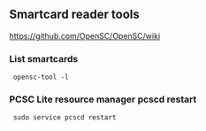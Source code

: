 ## Smartcard reader tools

https://github.com/OpenSC/OpenSC/wiki
### List smartcards  
```console
 opensc-tool -l
```

###  PCSC Lite resource manager pcscd restart  
```console
 sudo service pcscd restart
```


